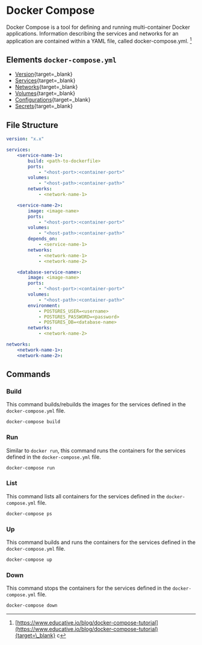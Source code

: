 # Docker Compose

Docker Compose is a tool for defining and running multi-container Docker applications. Information describing the services and networks for an application are contained within a YAML file, called docker-compose.yml. [^1]

## Elements `docker-compose.yml`

-   [Version](https://docs.docker.com/compose/compose-file/compose-versioning/){target=\_blank}
-   [Services](https://docs.docker.com/compose/compose-file/05-services/){target=\_blank}
-   [Networks](https://docs.docker.com/compose/compose-file/06-networks/){target=\_blank}
-   [Volumes](https://docs.docker.com/compose/compose-file/07-volumes/){target=\_blank}
-   [Configurations](https://docs.docker.com/compose/compose-file/08-configs/){target=\_blank}
-   [Secrets](https://docs.docker.com/compose/compose-file/09-secrets/){target=\_blank}

## File Structure

```yaml
version: "x.x"

services:
    <service-name-1>:
        build: <path-to-dockerfile>
        ports:
            - "<host-port>:<container-port>"
        volumes:
            - "<host-path>:<container-path>"
        networks:
            - <network-name-1>

    <service-name-2>:
        image: <image-name>
        ports:
            - "<host-port>:<container-port>"
        volumes:
            - "<host-path>:<container-path>"
        depends_on:
            - <service-name-1>
        networks:
            - <network-name-1>
            - <network-name-2>

    <database-service-name>:
        image: <image-name>
        ports:
            - "<host-port>:<container-port>"
        volumes:
            - "<host-path>:<container-path>"
        environment:
            - POSTGRES_USER=<username>
            - POSTGRES_PASSWORD=<password>
            - POSTGRES_DB=<database-name>
        networks:
            - <network-name-2>

networks:
    <network-name-1>:
    <network-name-2>:
```

## Commands

### Build

This command builds/rebuilds the images for the services defined in the `docker-compose.yml` file.

```bash
docker-compose build
```

### Run

Similar to `docker run`, this command runs the containers for the services defined in the `docker-compose.yml` file.

```bash
docker-compose run
```

### List

This command lists all containers for the services defined in the `docker-compose.yml` file.

```bash
docker-compose ps
```

### Up

This command builds and runs the containers for the services defined in the `docker-compose.yml` file.

```bash
docker-compose up
```

### Down

This command stops the containers for the services defined in the `docker-compose.yml` file.

```bash
docker-compose down
```

[^1]:
    [https://www.educative.io/blog/docker-compose-tutorial](https://www.educative.io/blog/docker-compose-tutorial){target=\_blank}
    c
